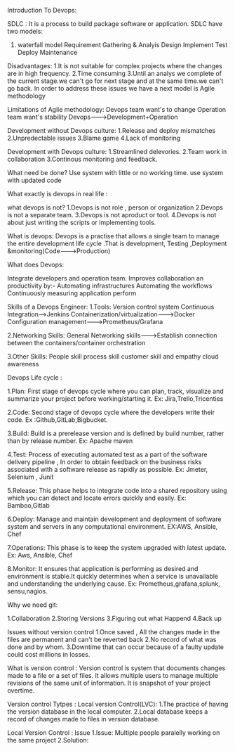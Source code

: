 Introduction To Devops:

SDLC : It is a process to build package software or application.
 SDLC have two models:
1. waterfall model
Requirement Gathering & Analyis
Design
Implement
Test
Deploy
Maintenance

Disadvantages:
1.It is not suitable for complex projects where the changes are in high frequency.
2.Time consuming
3.Until an analys we complete of the current stage.we can't go for next stage and at the same time.we can't go back.
 In order to address these issues we have a next model is Agile methodology

Limitations of Agile methodology:
Devops team want's to change
Operation team want's stability
Devops--->Development+Operation

Development without Devops culture:
1.Release and deploy mismatches
2.Unpredectable issues
3.Blame game
4.Lack of monitoring

Development with Devops culture:
1.Streamlined delevories.
2.Team work in collaboration
3.Continous monitoring and feedback.

What need be done?
Use system with little or no working time.
use system with updated code

What exactly is devops in real life :


what devops is not?
1.Devops is not role , person or organization
2.Devops is not a separate team.
3.Devops is not aproduct or tool.
4.Devops is not about just writing the scripts or implementing tools.

What is devops:
Devops is a practise that allows a single team to manage the entire development life cycle .That is development, Testing ,Deployment &monitoring(Code--->Production)

What does Devops:
 
Integrate developers and operation team.
Improves collaboration an productivity by:-
Automating infrastructures
Automating the workflows
Continuously measuring application perform

Skills of a Devops Engineer:
1.Tools:
Version control system
Continuous Integration-->Jenkins
 Containerization/virtualization--->Docker
Configuration management--->Prometheus/Grafana

2.Networking Skills:
General Networking skills--->Establish connection between the containers/container orchestration

3.Other Skills:
People skill
process skill
customer skill and empathy
cloud awareness

Devops Life cycle :

1.Plan:
First stage of devops cycle where you can plan, track, visualize and summarize your project before working/starting it.
Ex: Jira,Trello,Tricenties

2.Code:
Second stage of devops cycle where the developers write their code.
Ex :Github,GitLab,Bigbucket.

3.Build:
Build is a prerelease version and is defined by build number, rather than by release number.
Ex: Apache maven

4.Test:
Process of executing automated test as a part of the software delivery pipeline , In order to obtain feedback on the business risks associated with a software release as rapidly as possible.
Ex: Jmeter, Selenium , Junit

5.Release:
This phase helps to integrate code into a shared repository using which you can detect and locate errors quickly and easily.
Ex: Bamboo,Gitlab

6.Deploy:
Manage and maintain development and deployment of software system and servers in any computational environment.
EX:AWS, Ansible, Chef

7.Operations:
This phase is to keep the system upgraded with latest update.
Ex: Aws, Ansible, Chef


8.Monitor:
It ensures that application is performing as desired and environment is stable.It quickly determines when a service is unavailable and understanding the underlying cause.
Ex: Prometheus,grafana,splunk, sensu,nagios.  

Why we need git:

1.Collaboration
2.Storing Versions
3.Figuring out what Happend
4.Back up

Issues without version control
1.Once saved , All the changes made in the files are permanent and can't be reverted back
2.No record of what was done and by whom.
3.Downtime that can occur because of a faulty update could cost millions in losses.
 
What is version control :
 Version control is system that documents changes made to a file or a set of files. It allows multiple users to manage multiple revisions of the same unit of information. It is snapshot of your project overtime.

Version control Tytpes :
Local version Control(LVC):
1.The practice of having the version  database in the local computer.
2.Local database keeps a record of changes made to files in version database.

Local Version Control : Issue
1.Issue: Multiple people paralelly working on the same project
2.Solution: 




